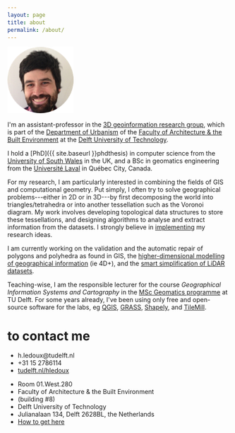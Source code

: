 ```yaml
---
layout: page
title: about
permalink: /about/
---
```


<!-- # about me -->

<img class="me" src="/img/me.png">

I'm an assistant-professor in the [3D geoinformation research group](http://3dgeoinfo.bk.tudelft.nl), which is part of the [Department of Urbanism](http://www.bk.tudelft.nl/en/about-faculty/departments/urbanism/) of the [Faculty of Architecture & the Built Environment](http://bk.tudelft.nl/en) at the [Delft University of Technology](http://www.tudelft.nl).

I hold a [PhD]({{ site.baseurl }}phdthesis) in computer science from the [University of South Wales](http://www.southwales.ac.uk) in the UK, and a BSc in geomatics engineering from the [Université Laval](http://www.ulaval.ca) in Québec City, Canada.

For my research, I am particularly interested in combining the fields of GIS and computational geometry. Put simply, I often try to solve geographical problems---either in 2D or in 3D---by first decomposing the world into triangles/tetrahedra or into another tessellation such as the Voronoi diagram. My work involves developing topological data structures to store these tessellations, and designing algorithms to analyse and extract information from the datasets. I strongly believe in [implementing](/software/) my research ideas.

I am currently working on the validation and the automatic repair of polygons and polyhedra as found in GIS, the [higher-dimensional modelling of geographical information](http://www.geo5d.nl) (ie 4D+), and the [smart simplification of LiDAR datasets](http://3dsm.bk.tudelft.nl).

Teaching-wise, I am the responsible lecturer for the course *Geographical Information Systems and Cartography* in the [MSc Geomatics programme](http://geomatics.tudelft.nl) at TU Delft. For some years already, I've been using only free and open-source software for the labs, eg [QGIS](http://www.qgis.org/), [GRASS](http://grass.osgeo.org/), [Shapely](https://github.com/Toblerity/Shapely), and [TileMill](http://www.mapbox.com/tilemill/).


<h1 id="contact">to contact me</h1>

<ul class="fa-ul">
  <li><i class="fa-li fa fa-envelope"></i>h.ledoux@tudelft.nl</li>
  <li><i class="fa-li fa fa-phone"></i>+31 15 2786114</li>
  <li><i class="fa-li fa fa-home"></i><a href="http://tudelft.nl/hledoux">tudelft.nl/hledoux</a></li>
</ul>

<ul class="fa-ul">
  <li><i class="fa-li fa fa-map-marker"></i>Room 01.West.280</li>
  <li><i></i>Faculty of Architecture & the Built Environment</li>
  <li><i></i>(building #8)</li>
  <li><i></i>Delft University of Technology</li>
  <li><i></i>Julianalaan 134, Delft 2628BL, the Netherlands</li>
  <li><i></i><a href="http://www.tudelft.nl/en/about-tu-delft/contact-and-accessibility/housing-tu-delft/accessibility/building-8/">How to get here</a></li>
</ul>

<div id="map"></div>

<script src="//cdn.leafletjs.com/leaflet-0.4/leaflet.js"></script>
<script src="//cdnjs.cloudflare.com/ajax/libs/proj4js/1.1.0/proj4js-compressed.js"></script>
<script src="{{ "assets/js/mymap.js" | prepend: site.baseurl }}"></script>
